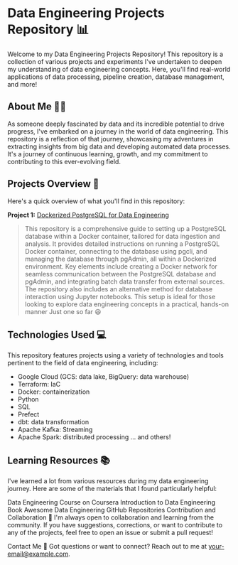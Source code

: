 # Data Engineering Projects Repository 📊

Welcome to my Data Engineering Projects Repository! This repository is a collection of various projects and experiments I've undertaken to deepen my understanding of data engineering concepts. Here, you'll find real-world applications of data processing, pipeline creation, database management, and more!

## About Me 🙋‍♂️
As someone deeply fascinated by data and its incredible potential to drive progress, I've embarked on a journey in the world of data engineering. This repository is a reflection of that journey, showcasing my adventures in extracting insights from big data and developing automated data processes. It's a journey of continuous learning, growth, and my commitment to contributing to this ever-evolving field.



## Projects Overview 📁
Here's a quick overview of what you'll find in this repository:

**Project 1:** [Dockerized PostgreSQL for Data Engineering](Docker_SQL)
> This repository is a comprehensive guide to setting up a PostgreSQL database within a Docker container, tailored for data ingestion and analysis. It provides detailed instructions on running a PostgreSQL Docker container, connecting to the database using pgcli, and managing the database through pgAdmin, all within a Dockerized environment. Key elements include creating a Docker network for seamless communication between the PostgreSQL database and pgAdmin, and integrating batch data transfer from external sources. The repository also includes an alternative method for database interaction using Jupyter notebooks. This setup is ideal for those looking to explore data engineering concepts in a practical, hands-on manner
Just one so far 😆

## Technologies Used 💻

This repository features projects using a variety of technologies and tools pertinent to the field of data engineering, including:

- Google Cloud (GCS: data lake, BigQuery: data warehouse)
- Terraform: IaC
- Docker: containerization
- Python
- SQL
- Prefect
- dbt: data transformation
- Apache Kafka: Streaming
- Apache Spark: distributed processing ... and others!

## Learning Resources 📚
I've learned a lot from various resources during my data engineering journey. Here are some of the materials that I found particularly helpful:


Data Engineering Course on Coursera
Introduction to Data Engineering Book
Awesome Data Engineering GitHub Repositories
Contribution and Collaboration 🤝
I'm always open to collaboration and learning from the community. If you have suggestions, corrections, or want to contribute to any of the projects, feel free to open an issue or submit a pull request!

Contact Me 📧
Got questions or want to connect? Reach out to me at your-email@example.com.

